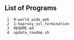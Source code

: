 ## List of Programs

     1	0-world_wide_web
     2	1-haproxy_ssl_termination
     3	README.md
     4	update_readme.sh
